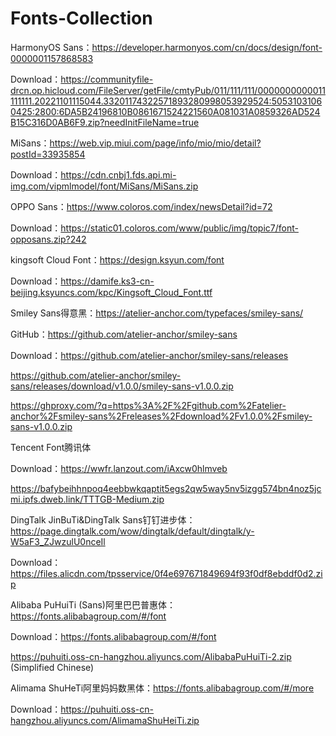 # Fonts-Collection
HarmonyOS Sans：https://developer.harmonyos.com/cn/docs/design/font-0000001157868583

Download：https://communityfile-drcn.op.hicloud.com/FileServer/getFile/cmtyPub/011/111/111/0000000000011111111.20221101115044.33201174322571893280998053929524:50531031060425:2800:6DA5B24196810B0861671524221560A081031A0859326AD524B15C316D0AB6F9.zip?needInitFileName=true

MiSans：https://web.vip.miui.com/page/info/mio/mio/detail?postId=33935854

Download：https://cdn.cnbj1.fds.api.mi-img.com/vipmlmodel/font/MiSans/MiSans.zip

OPPO Sans：https://www.coloros.com/index/newsDetail?id=72

Download：https://static01.coloros.com/www/public/img/topic7/font-opposans.zip?242

kingsoft Cloud Font：https://design.ksyun.com/font

Download：https://damife.ks3-cn-beijing.ksyuncs.com/kpc/Kingsoft_Cloud_Font.ttf

Smiley Sans得意黑：https://atelier-anchor.com/typefaces/smiley-sans/

GitHub：https://github.com/atelier-anchor/smiley-sans

Download：https://github.com/atelier-anchor/smiley-sans/releases

https://github.com/atelier-anchor/smiley-sans/releases/download/v1.0.0/smiley-sans-v1.0.0.zip

https://ghproxy.com/?q=https%3A%2F%2Fgithub.com%2Fatelier-anchor%2Fsmiley-sans%2Freleases%2Fdownload%2Fv1.0.0%2Fsmiley-sans-v1.0.0.zip

Tencent Font腾讯体

Download：https://wwfr.lanzout.com/iAxcw0hlmveb

https://bafybeihhnpoq4eebbwkqaptit5egs2qw5way5nv5izgg574bn4noz5jcmi.ipfs.dweb.link/TTTGB-Medium.zip

DingTalk JinBuTi&DingTalk Sans钉钉进步体：https://page.dingtalk.com/wow/dingtalk/default/dingtalk/y-W5aF3_ZJwzulU0nceIl

Download：https://files.alicdn.com/tpsservice/0f4e697671849694f93f0df8ebddf0d2.zip

Alibaba PuHuiTi (Sans)阿里巴巴普惠体：https://fonts.alibabagroup.com/#/font

Download：https://fonts.alibabagroup.com/#/font

https://puhuiti.oss-cn-hangzhou.aliyuncs.com/AlibabaPuHuiTi-2.zip (Simplified Chinese)

Alimama ShuHeTi阿里妈妈数黑体：https://fonts.alibabagroup.com/#/more

Download：https://puhuiti.oss-cn-hangzhou.aliyuncs.com/AlimamaShuHeiTi.zip
